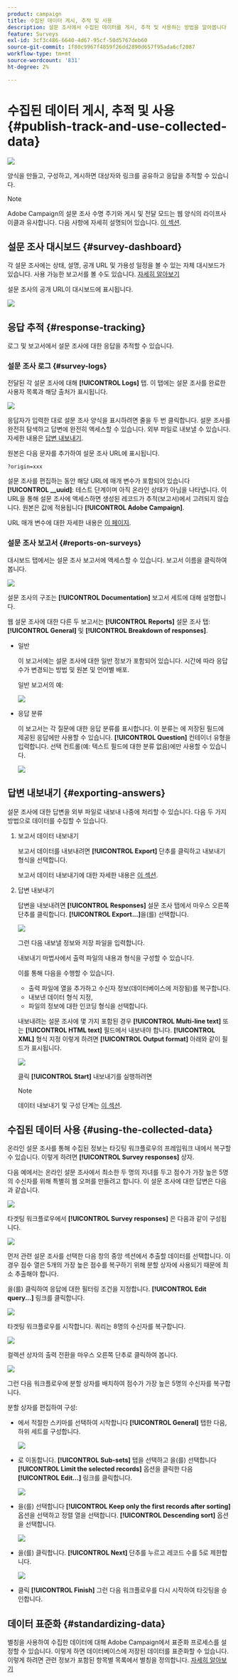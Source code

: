 ```yaml
---
product: campaign
title: 수집된 데이터 게시, 추적 및 사용
description: 설문 조사에서 수집된 데이터를 게시, 추적 및 사용하는 방법을 알아봅니다
feature: Surveys
exl-id: 3cf3c486-6640-4d67-95cf-50d5767deb60
source-git-commit: 1f80c9967f4859f26dd2890d657f95ada6cf2087
workflow-type: tm+mt
source-wordcount: '831'
ht-degree: 2%

---
```


# 수집된 데이터 게시, 추적 및 사용{#publish-track-and-use-collected-data}

![](../../assets/common.svg)

양식을 만들고, 구성하고, 게시하면 대상자와 링크를 공유하고 응답을 추적할 수 있습니다.

>[!NOTE]
>
>Adobe Campaign의 설문 조사 수명 주기와 게시 및 전달 모드는 웹 양식의 라이프사이클과 유사합니다. 다음 사항에 자세히 설명되어 있습니다. [이 섹션](../../web/using/about-web-forms.md).

## 설문 조사 대시보드 {#survey-dashboard}

각 설문 조사에는 상태, 설명, 공개 URL 및 가용성 일정을 볼 수 있는 자체 대시보드가 있습니다. 사용 가능한 보고서를 볼 수도 있습니다. [자세히 알아보기](#reports-on-surveys)

설문 조사의 공개 URL이 대시보드에 표시됩니다.

![](assets/survey_public_url.png)

## 응답 추적 {#response-tracking}

로그 및 보고서에서 설문 조사에 대한 응답을 추적할 수 있습니다.

### 설문 조사 로그 {#survey-logs}

전달된 각 설문 조사에 대해 **[!UICONTROL Logs]** 탭. 이 탭에는 설문 조사를 완료한 사용자 목록과 해당 출처가 표시됩니다.

![](assets/s_ncs_admin_survey_logs.png)

응답자가 입력한 대로 설문 조사 양식을 표시하려면 줄을 두 번 클릭합니다. 설문 조사를 완전히 탐색하고 답변에 완전히 액세스할 수 있습니다. 외부 파일로 내보낼 수 있습니다. 자세한 내용은 [답변 내보내기](#exporting-answers).

원본은 다음 문자를 추가하여 설문 조사 URL에 표시됩니다.

```
?origin=xxx
```

설문 조사를 편집하는 동안 해당 URL에 매개 변수가 포함되어 있습니다 **[!UICONTROL __uuid]**: 테스트 단계이며 아직 온라인 상태가 아님을 나타냅니다. 이 URL을 통해 설문 조사에 액세스하면 생성된 레코드가 추적(보고서)에서 고려되지 않습니다. 원본은 값에 적용됩니다 **[!UICONTROL Adobe Campaign]**.

URL 매개 변수에 대한 자세한 내용은 [이 페이지](../../web/using/defining-web-forms-properties.md#form-url-parameters).

### 설문 조사 보고서 {#reports-on-surveys}

대시보드 탭에서는 설문 조사 보고서에 액세스할 수 있습니다. 보고서 이름을 클릭하여 봅니다.

![](assets/s_ncs_admin_survey_report_doc.png)

설문 조사의 구조는 **[!UICONTROL Documentation]** 보고서 세트에 대해 설명합니다.

웹 설문 조사에 대한 다른 두 보고서는 **[!UICONTROL Reports]** 설문 조사 탭: **[!UICONTROL General]** 및 **[!UICONTROL Breakdown of responses]**.

* 일반

   이 보고서에는 설문 조사에 대한 일반 정보가 포함되어 있습니다. 시간에 따라 응답 수가 변경되는 방법 및 원본 및 언어별 배포.

   일반 보고서의 예:

   ![](assets/s_ncs_admin_survey_report_0.png)

* 응답 분류

   이 보고서는 각 질문에 대한 응답 분류를 표시합니다. 이 분류는 에 저장된 필드에 제공된 응답에만 사용할 수 있습니다. **[!UICONTROL Question]** 컨테이너 유형을 입력합니다. 선택 컨트롤(예: 텍스트 필드에 대한 분류 없음)에만 사용할 수 있습니다.

   ![](assets/s_ncs_admin_survey_report_2.png)

## 답변 내보내기 {#exporting-answers}

설문 조사에 대한 답변을 외부 파일로 내보내 나중에 처리할 수 있습니다. 다음 두 가지 방법으로 데이터를 수집할 수 있습니다.

1. 보고서 데이터 내보내기

   보고서 데이터를 내보내려면 **[!UICONTROL Export]** 단추를 클릭하고 내보내기 형식을 선택합니다.

   보고서 데이터 내보내기에 대한 자세한 내용은 [이 섹션](../../reporting/using/about-reports-creation-in-campaign.md).

1. 답변 내보내기

   답변을 내보내려면 **[!UICONTROL Responses]** 설문 조사 탭에서 마우스 오른쪽 단추를 클릭합니다. **[!UICONTROL Export...]**&#x200B;을(를) 선택합니다.

   ![](assets/s_ncs_admin_survey_logs_export_menu.png)

   그런 다음 내보낼 정보와 저장 파일을 입력합니다.

   내보내기 마법사에서 출력 파일의 내용과 형식을 구성할 수 있습니다.

   이를 통해 다음을 수행할 수 있습니다.

   * 출력 파일에 열을 추가하고 수신자 정보(데이터베이스에 저장됨)를 복구합니다.
   * 내보낸 데이터 형식 지정,
   * 파일의 정보에 대한 인코딩 형식을 선택합니다.

   내보내려는 설문 조사에 몇 가지 포함된 경우 **[!UICONTROL Multi-line text]** 또는 **[!UICONTROL HTML text]** 필드에서 내보내야 합니다. **[!UICONTROL XML]** 형식 지정 이렇게 하려면 **[!UICONTROL Output format]** 아래와 같이 필드가 표시됩니다.

   ![](assets/s_ncs_admin_survey_logs_export_xml.png)

   클릭 **[!UICONTROL Start]** 내보내기를 실행하려면

   >[!NOTE]
   >
   >데이터 내보내기 및 구성 단계는 [이 섹션](../../platform/using/about-generic-imports-exports.md).

## 수집된 데이터 사용 {#using-the-collected-data}

온라인 설문 조사를 통해 수집된 정보는 타깃팅 워크플로우의 프레임워크 내에서 복구할 수 있습니다. 이렇게 하려면 **[!UICONTROL Survey responses]** 상자.

다음 예에서는 온라인 설문 조사에서 최소한 두 명의 자녀를 두고 점수가 가장 높은 5명의 수신자를 위해 특별히 웹 오퍼를 만들려고 합니다. 이 설문 조사에 대한 답변은 다음과 같습니다.

![](assets/s_ncs_admin_survey_responses_wf_box_4.png)

타겟팅 워크플로우에서 **[!UICONTROL Survey responses]** 은 다음과 같이 구성됩니다.

![](assets/s_ncs_admin_survey_responses_wf_box_1.png)

먼저 관련 설문 조사를 선택한 다음 창의 중앙 섹션에서 추출할 데이터를 선택합니다. 이 경우 점수 열은 5개의 가장 높은 점수를 복구하기 위해 분할 상자에 사용되기 때문에 최소 추출해야 합니다.

을(를) 클릭하여 응답에 대한 필터링 조건을 지정합니다. **[!UICONTROL Edit query...]** 링크를 클릭합니다.

![](assets/s_ncs_admin_survey_responses_wf_box_2.png)

타겟팅 워크플로우를 시작합니다. 쿼리는 8명의 수신자를 복구합니다.

![](assets/s_ncs_admin_survey_responses_wf_box_5.png)

컬렉션 상자의 출력 전환을 마우스 오른쪽 단추로 클릭하여 봅니다.

![](assets/s_ncs_admin_survey_responses_wf_box_6.png)

그런 다음 워크플로우에 분할 상자를 배치하여 점수가 가장 높은 5명의 수신자를 복구합니다.

분할 상자를 편집하여 구성:

* 에서 적절한 스키마를 선택하여 시작합니다 **[!UICONTROL General]** 탭한 다음, 하위 세트를 구성합니다.

   ![](assets/s_ncs_admin_survey_responses_wf_box_6b.png)

* 로 이동합니다. **[!UICONTROL Sub-sets]** 탭을 선택하고 을(를) 선택합니다 **[!UICONTROL Limit the selected records]** 옵션을 클릭한 다음 **[!UICONTROL Edit...]** 링크를 클릭합니다.

   ![](assets/s_ncs_admin_survey_responses_wf_box_7.png)

* 을(를) 선택합니다 **[!UICONTROL Keep only the first records after sorting]** 옵션을 선택하고 정렬 열을 선택합니다. **[!UICONTROL Descending sort]** 옵션을 선택합니다.

   ![](assets/s_ncs_admin_survey_responses_wf_box_8.png)

* 을(를) 클릭합니다. **[!UICONTROL Next]** 단추를 누르고 레코드 수를 5로 제한합니다.

   ![](assets/s_ncs_admin_survey_responses_wf_box_9.png)

* 클릭 **[!UICONTROL Finish]** 그런 다음 워크플로우를 다시 시작하여 타깃팅을 승인합니다.

## 데이터 표준화 {#standardizing-data}

별칭을 사용하여 수집한 데이터에 대해 Adobe Campaign에서 표준화 프로세스를 설정할 수 있습니다. 이렇게 하면 데이터베이스에 저장된 데이터를 표준화할 수 있습니다. 이렇게 하려면 관련 정보가 포함된 항목별 목록에서 별칭을 정의합니다. [자세히 알아보기](../../platform/using/managing-enumerations.md#about-enumerations)
